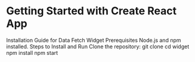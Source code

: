 # Getting Started with Create React App

Installation Guide for Data Fetch Widget
Prerequisites
Node.js and npm installed.
Steps to Install and Run
Clone the repository:
git clone <repository-url>
cd widget
npm install
npm start
